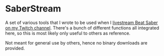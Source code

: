 # SaberStream

A set of various tools that I wrote to be used when I [livestream Beat Saber on my Twitch channel](https://twitch.tv/macyler). There's a bunch of different functions all integrated here, so this is most likely only useful to others as reference.

Not meant for general use by others, hence no binary downloads are provided.